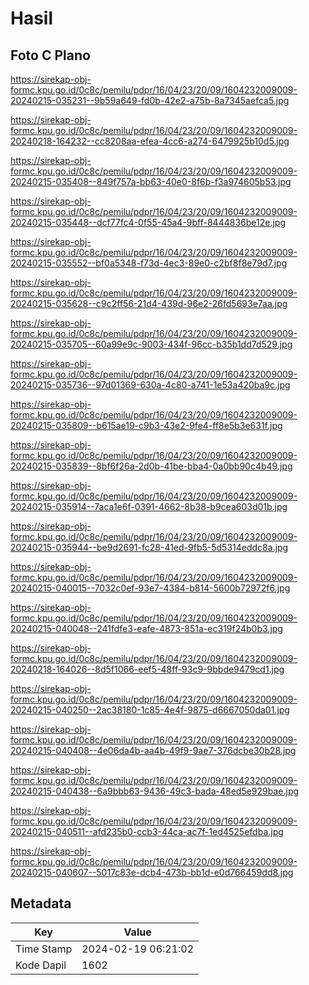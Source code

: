# Hasil

## Foto C Plano

https://sirekap-obj-formc.kpu.go.id/0c8c/pemilu/pdpr/16/04/23/20/09/1604232009009-20240215-035231--9b59a649-fd0b-42e2-a75b-8a7345aefca5.jpg

https://sirekap-obj-formc.kpu.go.id/0c8c/pemilu/pdpr/16/04/23/20/09/1604232009009-20240218-164232--cc8208aa-efea-4cc6-a274-6479925b10d5.jpg

https://sirekap-obj-formc.kpu.go.id/0c8c/pemilu/pdpr/16/04/23/20/09/1604232009009-20240215-035408--849f757a-bb63-40e0-8f6b-f3a974605b53.jpg

https://sirekap-obj-formc.kpu.go.id/0c8c/pemilu/pdpr/16/04/23/20/09/1604232009009-20240215-035448--dcf77fc4-0f55-45a4-9bff-8444836be12e.jpg

https://sirekap-obj-formc.kpu.go.id/0c8c/pemilu/pdpr/16/04/23/20/09/1604232009009-20240215-035552--bf0a5348-f73d-4ec3-89e0-c2bf8f8e79d7.jpg

https://sirekap-obj-formc.kpu.go.id/0c8c/pemilu/pdpr/16/04/23/20/09/1604232009009-20240215-035628--c9c2ff56-21d4-439d-96e2-26fd5693e7aa.jpg

https://sirekap-obj-formc.kpu.go.id/0c8c/pemilu/pdpr/16/04/23/20/09/1604232009009-20240215-035705--60a99e9c-9003-434f-96cc-b35b1dd7d529.jpg

https://sirekap-obj-formc.kpu.go.id/0c8c/pemilu/pdpr/16/04/23/20/09/1604232009009-20240215-035736--97d01369-630a-4c80-a741-1e53a420ba9c.jpg

https://sirekap-obj-formc.kpu.go.id/0c8c/pemilu/pdpr/16/04/23/20/09/1604232009009-20240215-035809--b615ae19-c9b3-43e2-9fe4-ff8e5b3e631f.jpg

https://sirekap-obj-formc.kpu.go.id/0c8c/pemilu/pdpr/16/04/23/20/09/1604232009009-20240215-035839--8bf6f26a-2d0b-41be-bba4-0a0bb90c4b49.jpg

https://sirekap-obj-formc.kpu.go.id/0c8c/pemilu/pdpr/16/04/23/20/09/1604232009009-20240215-035914--7aca1e6f-0391-4662-8b38-b9cea603d01b.jpg

https://sirekap-obj-formc.kpu.go.id/0c8c/pemilu/pdpr/16/04/23/20/09/1604232009009-20240215-035944--be9d2691-fc28-41ed-9fb5-5d5314eddc8a.jpg

https://sirekap-obj-formc.kpu.go.id/0c8c/pemilu/pdpr/16/04/23/20/09/1604232009009-20240215-040015--7032c0ef-93e7-4384-b814-5600b72972f6.jpg

https://sirekap-obj-formc.kpu.go.id/0c8c/pemilu/pdpr/16/04/23/20/09/1604232009009-20240215-040048--241fdfe3-eafe-4873-851a-ec319f24b0b3.jpg

https://sirekap-obj-formc.kpu.go.id/0c8c/pemilu/pdpr/16/04/23/20/09/1604232009009-20240218-164026--8d5f1066-eef5-48ff-93c9-9bbde9479cd1.jpg

https://sirekap-obj-formc.kpu.go.id/0c8c/pemilu/pdpr/16/04/23/20/09/1604232009009-20240215-040250--2ac38180-1c85-4e4f-9875-d6667050da01.jpg

https://sirekap-obj-formc.kpu.go.id/0c8c/pemilu/pdpr/16/04/23/20/09/1604232009009-20240215-040408--4e06da4b-aa4b-49f9-9ae7-376dcbe30b28.jpg

https://sirekap-obj-formc.kpu.go.id/0c8c/pemilu/pdpr/16/04/23/20/09/1604232009009-20240215-040438--6a9bbb63-9436-49c3-bada-48ed5e929bae.jpg

https://sirekap-obj-formc.kpu.go.id/0c8c/pemilu/pdpr/16/04/23/20/09/1604232009009-20240215-040511--afd235b0-ccb3-44ca-ac7f-1ed4525efdba.jpg

https://sirekap-obj-formc.kpu.go.id/0c8c/pemilu/pdpr/16/04/23/20/09/1604232009009-20240215-040607--5017c83e-dcb4-473b-bb1d-e0d766459dd8.jpg


## Metadata

| Key        | Value               |
| ---------- | ------------------- |
| Time Stamp | 2024-02-19 06:21:02 |
| Kode Dapil | 1602                |




